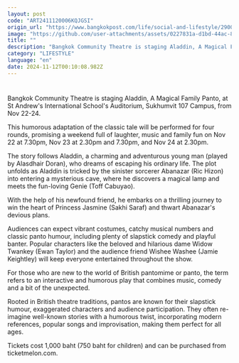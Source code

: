 ```yaml
---
layout: post
code: "ART2411120006KQJGSI"
origin_url: "https://www.bangkokpost.com/life/social-and-lifestyle/2900667/bangkok-community-theatre-to-stage-aladdin"
image: "https://github.com/user-attachments/assets/0227831a-d1bd-44ac-8da9-e0229b28d986"
title: ""
description: "Bangkok Community Theatre is staging Aladdin, A Magical Family Panto, at St Andrew"
category: "LIFESTYLE"
language: "en"
date: 2024-11-12T00:10:08.982Z
---
```


# 

Bangkok Community Theatre is staging Aladdin, A Magical Family Panto, at St Andrew's International School's Auditorium, Sukhumvit 107 Campus, from Nov 22-24.

This humorous adaptation of the classic tale will be performed for four rounds, promising a weekend full of laughter, music and family fun on Nov 22 at 7.30pm, Nov 23 at 2.30pm and 7.30pm, and Nov 24 at 2.30pm.

The story follows Aladdin, a charming and adventurous young man (played by Alasdhair Doran), who dreams of escaping his ordinary life. The plot unfolds as Aladdin is tricked by the sinister sorcerer Abanazar (Ric Hizon) into entering a mysterious cave, where he discovers a magical lamp and meets the fun-loving Genie (Toff Cabuyao).

With the help of his newfound friend, he embarks on a thrilling journey to win the heart of Princess Jasmine (Sakhi Saraf) and thwart Abanazar's devious plans.

Audiences can expect vibrant costumes, catchy musical numbers and classic panto humour, including plenty of slapstick comedy and playful banter. Popular characters like the beloved and hilarious dame Widow Twankey (Ewan Taylor) and the audience friend Wishee Washee (Jamie Keightley) will keep everyone entertained throughout the show.

For those who are new to the world of British pantomime or panto, the term refers to an interactive and humorous play that combines music, comedy and a bit of the unexpected.

Rooted in British theatre traditions, pantos are known for their slapstick humour, exaggerated characters and audience participation. They often re-imagine well-known stories with a humorous twist, incorporating modern references, popular songs and improvisation, making them perfect for all ages.

Tickets cost 1,000 baht (750 baht for children) and can be purchased from ticketmelon.com.